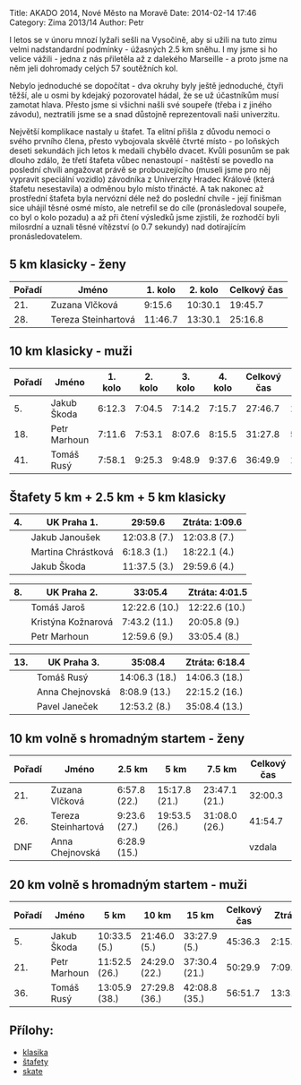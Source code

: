 Title:  AKADO 2014, Nové Město na Moravě
Date: 2014-02-14 17:46
Category: Zima 2013/14
Author: Petr

I letos se v únoru mnozí lyžaři sešli na Vysočině, aby si užili na tuto zimu velmi nadstandardní podmínky - úžasných 2.5 km sněhu. I my jsme si ho velice vážili - jedna z nás přiletěla až z dalekého Marseille - a proto jsme na něm jeli dohromady celých 57 soutěžních kol.

Nebylo jednoduché se dopočítat - dva okruhy byly ještě jednoduché, čtyři těžší, ale u osmi by kdejaký pozorovatel hádal, že se už účastníkům musí zamotat hlava. Přesto jsme si všichni našli své soupeře (třeba i z jiného závodu), neztratili jsme se a snad důstojně reprezentovali naši univerzitu.

Největší komplikace nastaly u štafet. Ta elitní přišla z důvodu nemoci o svého prvního člena, přesto vybojovala skvělé čtvrté místo - po loňských deseti sekundách jich letos k medaili chybělo dvacet. Kvůli posunům se pak dlouho zdálo, že třetí štafeta vůbec nenastoupí - naštěstí se povedlo na poslední chvíli angažovat právě se probouzejícího (museli jsme pro něj vypravit speciální vozidlo) závodníka z Univerzity Hradec Králové (která štafetu nesestavila) a odměnou bylo místo třinácté. A tak nakonec až prostřední štafeta byla nervózní déle než do poslední chvíle - její finišman sice uhájil těsné osmé místo, ale netrefil se do cíle (pronásledoval soupeře, co byl o kolo pozadu) a až při čtení výsledků jsme zjistili, že rozhodčí byli milosrdní a uznali těsné vítězství (o 0.7 sekundy) nad dotírajícím pronásledovatelem.

5 km klasicky - ženy
--------------------

| Pořadí | Jméno               | 1. kolo | 2. kolo | Celkový čas |
|--------|---------------------|---------|---------|-------------|
| 21.    | Zuzana Vlčková      | 9:15.6  | 10:30.1 | 19:45.7     |
| 28.    | Tereza Steinhartová | 11:46.7 | 13:30.1 | 25:16.8     |

10 km klasicky - muži
---------------------

| Pořadí | Jméno        | 1. kolo | 2. kolo | 3. kolo | 4. kolo | Celkový čas | Ztráta  |
|--------|--------------|---------|---------|---------|---------|-------------|---------|
| 5.     | Jakub Škoda  | 6:12.3  | 7:04.5  | 7:14.2  | 7:15.7  | 27:46.7     | 1:42.3  |
| 18.    | Petr Marhoun | 7:11.6  | 7:53.1  | 8:07.6  | 8:15.5  | 31:27.8     | 5:23.4  |
| 41.    | Tomáš Rusý   | 7:58.1  | 9:25.3  | 9:48.9  | 9:37.6  | 36:49.9     | 10:45.5 |

Štafety 5 km + 2.5 km + 5 km klasicky
-------------------------------------

| 4. | UK Praha 1.        | 29:59.6      | Ztráta: 1:09.6 |
|----|--------------------|--------------|----------------|
|    | Jakub Janoušek     | 12:03.8 (7.) | 12:03.8 (7.)   |
|    | Martina Chrástková | 6:18.3 (1.)  | 18:22.1 (4.)   |
|    | Jakub Škoda        | 11:37.5 (3.) | 29:59.6 (4.)   |

| 8. | UK Praha 2.        | 33:05.4       | Ztráta: 4:01.5 |
|----|--------------------|---------------|----------------|
|    | Tomáš Jaroš        | 12:22.6 (10.) | 12:22.6 (10.)  |
|    | Kristýna Kožnarová | 7:43.2 (11.)  | 20:05.8 (9.)   |
|    | Petr Marhoun       | 12:59.6 (9.)  | 33:05.4 (8.)   |

| 13. | UK Praha 3.     | 35:08.4       | Ztráta: 6:18.4 |
|-----|-----------------|---------------|----------------|
|     | Tomáš Rusý      | 14:06.3 (18.) | 14:06.3 (18.)  |
|     | Anna Chejnovská | 8:08.9 (13.)  | 22:15.2 (16.)  |
|     | Pavel Janeček   | 12:53.2 (8.)  | 35:08.4 (13.)  |

10 km volně s hromadným startem - ženy
--------------------------------------

| Pořadí | Jméno               | 2.5 km       | 5 km          | 7.5 km        | Celkový čas |
|--------|---------------------|--------------|---------------|---------------|-------------|
| 21.    | Zuzana Vlčková      | 6:57.8 (22.) | 15:17.8 (21.) | 23:47.1 (21.) | 32:00.3     |
| 26.    | Tereza Steinhartová | 9:23.6 (27.) | 19:53.5 (26.) | 31:08.0 (26.) | 41:54.7     |
| DNF    | Anna Chejnovská     | 6:28.9 (15.) |               |               | vzdala      |

20 km volně s hromadným startem - muži
--------------------------------------

| Pořadí | Jméno        | 5 km          | 10 km         | 15 km         | Celkový čas | Ztráta  |
|--------|--------------|---------------|---------------|---------------|-------------|---------|
| 5.     | Jakub Škoda  | 10:33.5 (5.)  | 21:46.0 (5.)  | 33:27.9 (5.)  | 45:36.3     | 2:15.7  |
| 21.    | Petr Marhoun | 11:52.5 (26.) | 24:29.0 (22.) | 37:30.4 (21.) | 50:29.9     | 7:09.3  |
| 36.    | Tomáš Rusý   | 13:05.9 (38.) | 27:29.8 (36.) | 42:08.8 (35.) | 56:51.7     | 13:31.1 |

Přílohy:
--------

- [klasika]({static}/static/zima-2013-14/akado-2014-02-11.pdf)
- [štafety]({static}/static/zima-2013-14/akado-2014-02-12.pdf)
- [skate]({static}/static/zima-2013-14/akado-2014-02-13.pdf)
